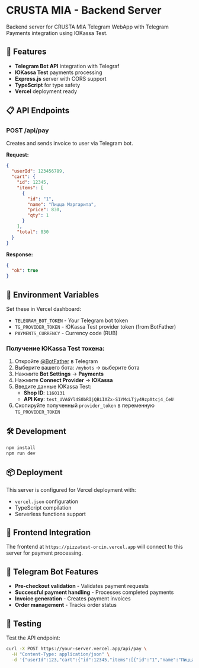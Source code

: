 # CRUSTA MIA - Backend Server

Backend server for CRUSTA MIA Telegram WebApp with Telegram Payments integration using ЮKassa Test.

## 🚀 Features

- **Telegram Bot API** integration with Telegraf
- **ЮKassa Test** payments processing
- **Express.js** server with CORS support
- **TypeScript** for type safety
- **Vercel** deployment ready

## 📋 API Endpoints

### POST /api/pay
Creates and sends invoice to user via Telegram bot.

**Request:**
```json
{
  "userId": 123456789,
  "cart": {
    "id": 12345,
    "items": [
      {
        "id": "1",
        "name": "Пицца Маргарита",
        "price": 830,
        "qty": 1
      }
    ],
    "total": 830
  }
}
```

**Response:**
```json
{
  "ok": true
}
```

## 🔧 Environment Variables

Set these in Vercel dashboard:

- `TELEGRAM_BOT_TOKEN` - Your Telegram bot token
- `TG_PROVIDER_TOKEN` - ЮKassa Test provider token (from BotFather)
- `PAYMENTS_CURRENCY` - Currency code (RUB)

### Получение ЮKassa Test токена:

1. Откройте [@BotFather](https://t.me/BotFather) в Telegram
2. Выберите вашего бота: `/mybots` → выберите бота
3. Нажмите **Bot Settings** → **Payments**
4. Нажмите **Connect Provider** → **ЮKassa**
5. Введите данные ЮKassa Test:
   - **Shop ID**: `1160131`
   - **API Key**: `test_UVAGYl4S0bRIjQBiIAZx-S1YMcLTjy49zpAtcj4_CeU`
6. Скопируйте полученный `provider_token` в переменную `TG_PROVIDER_TOKEN`

## 🛠 Development

```bash
npm install
npm run dev
```

## 📦 Deployment

This server is configured for Vercel deployment with:
- `vercel.json` configuration
- TypeScript compilation
- Serverless functions support

## 🔗 Frontend Integration

The frontend at `https://pizzatest-orcin.vercel.app` will connect to this server for payment processing.

## 📱 Telegram Bot Features

- **Pre-checkout validation** - Validates payment requests
- **Successful payment handling** - Processes completed payments
- **Invoice generation** - Creates payment invoices
- **Order management** - Tracks order status

## 🧪 Testing

Test the API endpoint:
```bash
curl -X POST https://your-server.vercel.app/api/pay \
  -H "Content-Type: application/json" \
  -d '{"userId":123,"cart":{"id":12345,"items":[{"id":"1","name":"Пицца Маргарита","price":830,"qty":1}],"total":830}}'
```
